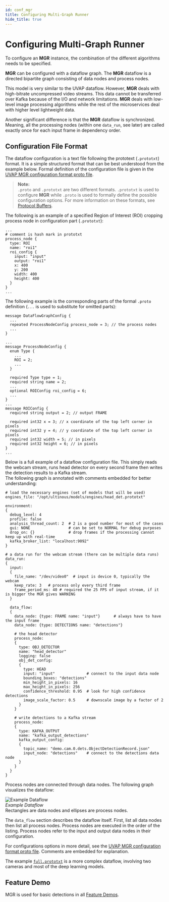 ```yaml
---
id: conf_mgr
title: Configuring Multi-Graph Runner
hide_title: true
---
```


# Configuring Multi-Graph Runner

To configure an **MGR** instance, the combination of the different algorithms needs
to be specified.

**MGR** can be configured with a dataflow graph. The **MGR** dataflow
is a directed bipartite graph consisting of data nodes and process nodes.

This model is very similar to the UVAP dataflow. However, **MGR** deals with
high-bitrate uncompressed video streams. This data cannot be transferred over
Kafka because of the I/O and network limitations. **MGR** deals with low-level image
processing algorithms while the rest of the microservices deal with higher level
lightweight data.

Another significant difference is that the **MGR** dataflow is synchronized.
Meaning, all the processing nodes (within one `data_run`, see later) are called
exactly once for each input frame in dependency order.

## Configuration File Format

The dataflow configuration is a text file following the prototext
(`.prototxt`) format. It is a simple structured format that can be best understood
from the example below. Formal definition of the configuration file is
given in the [UVAP MGR configuration format proto file].

 >**Note:**  
 `.proto` and `.prototxt` are two different formats. `.prototxt` is
 used to configure **MGR** while `.proto` is used to formally define the possible
 configuration options. For more information on these formats, see
 <a href="https://developers.google.com/protocol-buffers/docs/overview" target ="_blank">Protocol Buffers</a>.

The following is an example of a specified Region of Interest (ROI) cropping
process node in configuration part (`.prototxt`):

   ```
   ...
   # comment is hash mark in prototxt
   process_node {
     type: ROI
     name: "roi1"
     roi_config {
       input: "input"
       output: "roi1"
       x: 400
       y: 200
       width: 400
       height: 400
     }
   }
   ...
   ```

The following example is the corresponding parts of the formal `.proto`
definition (`...` is used to substitute for omitted parts):

   ```
   message DataFlowGraphConfig {
     ...
     repeated ProcessNodeConfig process_node = 3; // the process nodes
     ...
   }
   
   ...
   message ProcessNodeConfig {
     enum Type {
       ...
       ROI = 2;
       ...
     }
   
     required Type type = 1;
     required string name = 2;
     ...
     optional ROIConfig roi_config = 6;
     ...
   }
   ...
   message ROIConfig {
     required string output = 2; // output FRAME
   
     required int32 x = 3; // x coordinate of the top left corner in pixels
     required int32 y = 4; // y coordinate of the top left corner in pixels
     required int32 width = 5; // in pixels
     required int32 height = 6; // in pixels
   }
   ...
   ```

Below is a full example of a dataflow configuration file. This simply reads the
webcam stream, runs head detector on every second frame then writes the
detection results to a Kafka stream.  
The following graph is annotated with comments embedded for better understanding:

   ```
   # load the necessary engines (set of models that will be used)
   engines_file: "/opt/ultinous/models/engines/head_det.prototxt"
   
   environment:
   {
     debug_level: 4
     profile: false
     analysis_thread_count: 2  # 2 is a good number for most of the cases
     gui: NONE                 # can be set to NORMAL for debug purposes
     drop_on: {}               # drop frames if the processing cannot keep up with real-time
     kafka_broker_list: "localhost:9092"
   }
   
   # a data run for the webcam stream (there can be multiple data runs)
   data_run:
   {
     input:
     {
       file_name: "/dev/video0"  # input is device 0, typically the webcam
       keep_rate: 3   # process only every third frame
       frame_period_ms: 40 # required the 25 FPS of input stream, if it is bigger the MGR gives WARNING
     }
   
     data_flow:
     {
       data_node: {type: FRAME name: "input"}      # always have to have the input frame
       data_node: {type: DETECTIONS name: "detections"}
   
       # the head detector
       process_node:
       {
         type: OBJ_DETECTOR
         name: "head_detector"
         logging: false
         obj_det_config:
         {
           type: HEAD
           input: "input"              # connect to the input data node
           bounding_boxes: "detections"
           min_height_in_pixels: 16
           max_height_in_pixels: 256
           confidence_threshold: 0.95  # look for high confidence detections
           image_scale_factor: 0.5     # downscale image by a factor of 2
         }
       }
   
       # write detections to a Kafka stream
       process_node:
       {
         type: KAFKA_OUTPUT
         name: "kafka_output_detections"
         kafka_output_config:
         {
           topic_name: "demo.cam.0.dets.ObjectDetectionRecord.json"
           input_node: "detections"    # connect to the detections data node
         }
       }
     }
   }
   ```

Process nodes are connected through data nodes. The following graph visualizes the
dataflow:

<a name="fig_ex_dataflow"></a>
![Example Dataflow](../assets/fig_example_dataflow.png)  
_Example Dataflow_  
Rectangles are data nodes and ellipses are process nodes.

The `data_flow` section describes the dataflow itself. First, list all data
nodes then list all process nodes. Process nodes are executed in the order of
the listing. Process nodes refer to the input and output data nodes in their
configuration.

For configurations options in more detail, see the [UVAP MGR configuration format
proto file]. Comments are embedded for explanation.

The example [`full.prototxt`] is a more complex dataflow, involving two cameras and most
of the deep learning models.

## Feature Demo

MGR is used for basic detections in all [Feature Demos].

[Feature Demos]: ../demo/README.md
[`full.prototxt`]: ../assets/file/full.prototxt
[.proto]: https://developers.google.com/protocol-buffers/docs/proto
[protocol buffer]: https://developers.google.com/protocol-buffers/docs/overview
[UVAP MGR configuration format proto file]: ../../proto_files/ultinous/proto/dataflow/dataflow_pub.proto
